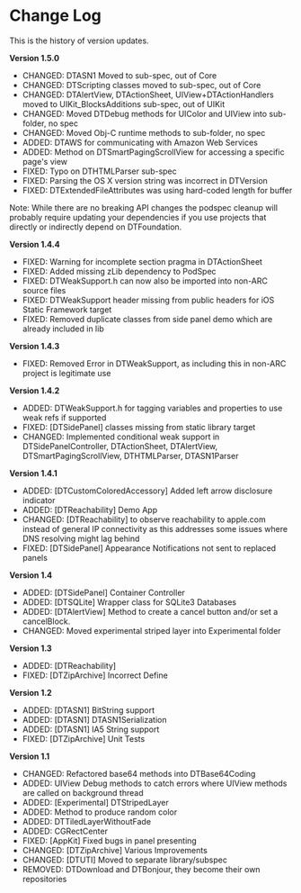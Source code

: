 Change Log
==========

This is the history of version updates.

**Version 1.5.0**

- CHANGED: DTASN1 Moved to sub-spec, out of Core
- CHANGED: DTScripting classes moved to sub-spec, out of Core
- CHANGED: DTAlertView, DTActionSheet, UIView+DTActionHandlers moved to UIKit_BlocksAdditions sub-spec, out of UIKit
- CHANGED: Moved DTDebug methods for UIColor and UIView into sub-folder, no spec
- CHANGED: Moved Obj-C runtime methods to sub-folder, no spec
- ADDED: DTAWS for communicating with Amazon Web Services
- ADDED: Method on DTSmartPagingScrollView for accessing a specific page's view
- FIXED: Typo on DTHTMLParser sub-spec
- FIXED: Parsing the OS X version string was incorrect in DTVersion
- FIXED: DTExtendedFileAttributes was using hard-coded length for buffer

Note: While there are no breaking API changes the podspec cleanup will probably require updating your dependencies if you use projects that directly or indirectly depend on DTFoundation.

**Version 1.4.4**

- FIXED: Warning for incomplete section pragma in DTActionSheet
- FIXED: Added missing zLib dependency to PodSpec
- FIXED: DTWeakSupport.h can now also be imported into non-ARC source files
- FIXED: DTWeakSupport header missing from public headers for iOS Static Framework target
- FIXED: Removed duplicate classes from side panel demo which are already included in lib

**Version 1.4.3**

- FIXED: Removed Error in DTWeakSupport, as including this in non-ARC project is legitimate use

**Version 1.4.2**

- ADDED: DTWeakSupport.h for tagging variables and properties to use weak refs if supported
- FIXED: [DTSidePanel] classes missing from static library target
- CHANGED: Implemented conditional weak support in DTSidePanelController, DTActionSheet, DTAlertView, 
DTSmartPagingScrollView, DTHTMLParser, DTASN1Parser

**Version 1.4.1**

- ADDED: [DTCustomColoredAccessory] Added left arrow disclosure indicator
- ADDED: [DTReachability] Demo App
- CHANGED: [DTReachability] to observe reachability to apple.com instead of general IP connectivity as this addresses some issues where DNS resolving might lag behind
- FIXED: [DTSidePanel] Appearance Notifications not sent to replaced panels

**Version 1.4**

- ADDED: [DTSidePanel] Container Controller
- ADDED: [DTSQLite] Wrapper class for SQLite3 Databases
- ADDED: [DTAlertView] Method to create a cancel button and/or set a cancelBlock.
- CHANGED: Moved experimental striped layer into Experimental folder

**Version 1.3**

- ADDED: [DTReachability]
- FIXED: [DTZipArchive] Incorrect Define

**Version 1.2**

- ADDED: [DTASN1] BitString support
- ADDED: [DTASN1] DTASN1Serialization
- ADDED: [DTASN1] IA5 String support
- FIXED: [DTZipArchive] Unit Tests

**Version 1.1**

- CHANGED: Refactored base64 methods into DTBase64Coding
- ADDED: UIView Debug methods to catch errors where UIView methods are called on background thread
- ADDED: [Experimental] DTStripedLayer
- ADDED: Method to produce random color
- ADDED: DTTiledLayerWithoutFade
- ADDED: CGRectCenter
- FIXED: [AppKit] Fixed bugs in panel presenting
- CHANGED: [DTZipArchive] Various Improvements
- CHANGED: [DTUTI] Moved to separate library/subspec
- REMOVED: DTDownload and DTBonjour, they become their own repositories
